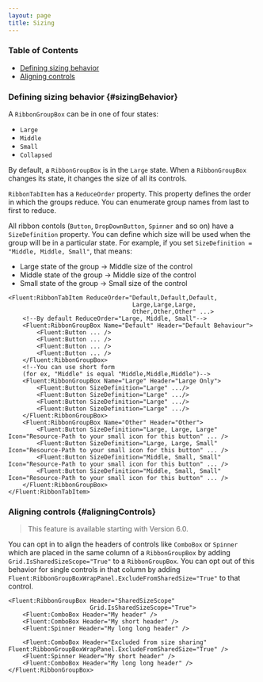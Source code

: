 ```yaml
---
layout: page
title: Sizing
---
```


### Table of Contents
- [Defining sizing behavior](#sizingBehavior)
- [Aligning controls](#aligningControls)

### Defining sizing behavior {#sizingBehavior}

A `RibbonGroupBox` can be in one of four states:

- `Large`
- `Middle`
- `Small`
- `Collapsed`

By default, a `RibbonGroupBox` is in the `Large` state.
When a `RibbonGroupBox` changes its state, it changes the size of all its controls.

`RibbonTabItem` has a `ReduceOrder` property.
This property defines the order in which the groups reduce.
You can enumerate group names from last to first to reduce.

All ribbon contols (`Button`, `DropDownButton`, `Spinner` and so on) have a `SizeDefinition` property.
You can define which size will be used when the group will be in a particular state.
For example, if you set `SizeDefinition = "Middle, Middle, Small"`, that means:

* Large state of the group -> Middle size of the control
* Middle state of the group -> Middle size of the control
* Small state of the group -> Small size of the control

```xaml
<Fluent:RibbonTabItem ReduceOrder="Default,Default,Default,
                                   Large,Large,Large,
                                   Other,Other,Other" ...>
    <!--By default ReduceOrder="Large, Middle, Small"-->
    <Fluent:RibbonGroupBox Name="Default" Header="Default Behaviour">
        <Fluent:Button ... />
        <Fluent:Button ... />
        <Fluent:Button ... />
        <Fluent:Button ... />
    </Fluent:RibbonGroupBox>
    <!--You can use short form
    (for ex, "Middle" is equal "Middle,Middle,Middle")-->
    <Fluent:RibbonGroupBox Name="Large" Header="Large Only">
        <Fluent:Button SizeDefinition="Large" .../>
        <Fluent:Button SizeDefinition="Large" .../>
        <Fluent:Button SizeDefinition="Large" .../>
        <Fluent:Button SizeDefinition="Large" .../>
    </Fluent:RibbonGroupBox>
    <Fluent:RibbonGroupBox Name="Other" Header="Other">
        <Fluent:Button SizeDefinition="Large, Large, Large" Icon="Resource-Path to your small icon for this button" ... />
        <Fluent:Button SizeDefinition="Large, Large, Small" Icon="Resource-Path to your small icon for this button" ... />
        <Fluent:Button SizeDefinition="Middle, Small, Small" Icon="Resource-Path to your small icon for this button" ... />
        <Fluent:Button SizeDefinition="Middle, Small, Small" Icon="Resource-Path to your small icon for this button" ... />
    </Fluent:RibbonGroupBox>
</Fluent:RibbonTabItem>
```

### Aligning controls {#aligningControls}

> This feature is available starting with Version 6.0.

You can opt in to align the headers of controls like `ComboBox` or `Spinner` which are placed in the same column of a `RibbonGroupBox` by adding `Grid.IsSharedSizeScope="True"` to a `RibbonGroupBox`.
You can opt out of this behavior for single controls in that column by adding `Fluent:RibbonGroupBoxWrapPanel.ExcludeFromSharedSize="True"` to that control.

```xaml
<Fluent:RibbonGroupBox Header="SharedSizeScope"
                       Grid.IsSharedSizeScope="True">
    <Fluent:ComboBox Header="My header" />
    <Fluent:ComboBox Header="My short header" />
    <Fluent:Spinner Header="My long long header" />

    <Fluent:ComboBox Header="Excluded from size sharing" Fluent:RibbonGroupBoxWrapPanel.ExcludeFromSharedSize="True" />
    <Fluent:Spinner Header="My short header" />
    <Fluent:ComboBox Header="My long long header" />
</Fluent:RibbonGroupBox>
```